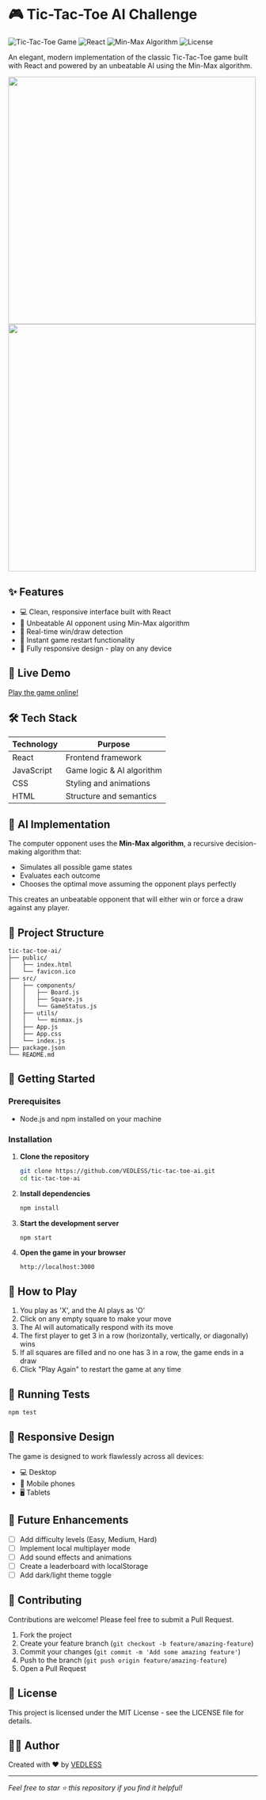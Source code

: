# 🎮 Tic-Tac-Toe AI Challenge

![Tic-Tac-Toe Game](https://img.shields.io/badge/Game-Tic--Tac--Toe-blue)
![React](https://img.shields.io/badge/Built%20with-React-61DAFB?logo=react)
![Min-Max Algorithm](https://img.shields.io/badge/AI-Min--Max%20Algorithm-red)
![License](https://img.shields.io/badge/License-MIT-green)

An elegant, modern implementation of the classic Tic-Tac-Toe game built with React and powered by an unbeatable AI using the Min-Max algorithm.

<img src="../assets/ss2.png" width="500">
<img src="../assets/ss1.png" width="500">


## ✨ Features

- 💻 Clean, responsive interface built with React
- 🧠 Unbeatable AI opponent using Min-Max algorithm
- 🎯 Real-time win/draw detection
- 🔄 Instant game restart functionality
- 📱 Fully responsive design - play on any device

## 🚀 Live Demo

[Play the game online!](https://VEDLESS.github.io/tic-tac-toe-ai.git/) 

## 🛠️ Tech Stack

| Technology | Purpose |
|------------|---------|
| React | Frontend framework |
| JavaScript | Game logic & AI algorithm |
| CSS | Styling and animations |
| HTML | Structure and semantics |

## 🤖 AI Implementation

The computer opponent uses the **Min-Max algorithm**, a recursive decision-making algorithm that:
- Simulates all possible game states
- Evaluates each outcome
- Chooses the optimal move assuming the opponent plays perfectly

This creates an unbeatable opponent that will either win or force a draw against any player.

## 📂 Project Structure

```
tic-tac-toe-ai/
├── public/
│   ├── index.html
│   └── favicon.ico
├── src/
│   ├── components/
│   │   ├── Board.js
│   │   ├── Square.js
│   │   └── GameStatus.js
│   ├── utils/
│   │   └── minmax.js
│   ├── App.js
│   ├── App.css
│   └── index.js
├── package.json
└── README.md
```

## 🚀 Getting Started

### Prerequisites
- Node.js and npm installed on your machine

### Installation

1. **Clone the repository**
   ```bash
   git clone https://github.com/VEDLESS/tic-tac-toe-ai.git
   cd tic-tac-toe-ai
   ```

2. **Install dependencies**
   ```bash
   npm install
   ```

3. **Start the development server**
   ```bash
   npm start
   ```

4. **Open the game in your browser**
   ```
   http://localhost:3000
   ```

## 🎯 How to Play

1. You play as 'X', and the AI plays as 'O'
2. Click on any empty square to make your move
3. The AI will automatically respond with its move
4. The first player to get 3 in a row (horizontally, vertically, or diagonally) wins
5. If all squares are filled and no one has 3 in a row, the game ends in a draw
6. Click "Play Again" to restart the game at any time

## 🧪 Running Tests

```bash
npm test
```

## 📱 Responsive Design

The game is designed to work flawlessly across all devices:
- 💻 Desktop
- 📱 Mobile phones
- 🖥️ Tablets

## 🔮 Future Enhancements

- [ ] Add difficulty levels (Easy, Medium, Hard)
- [ ] Implement local multiplayer mode
- [ ] Add sound effects and animations
- [ ] Create a leaderboard with localStorage
- [ ] Add dark/light theme toggle

## 🤝 Contributing

Contributions are welcome! Please feel free to submit a Pull Request.

1. Fork the project
2. Create your feature branch (`git checkout -b feature/amazing-feature`)
3. Commit your changes (`git commit -m 'Add some amazing feature'`)
4. Push to the branch (`git push origin feature/amazing-feature`)
5. Open a Pull Request

## 📜 License

This project is licensed under the MIT License - see the LICENSE file for details.

## 👨‍💻 Author

Created with ❤️ by [VEDLESS](https://github.com/VEDLESS)

---

*Feel free to star ⭐ this repository if you find it helpful!*
